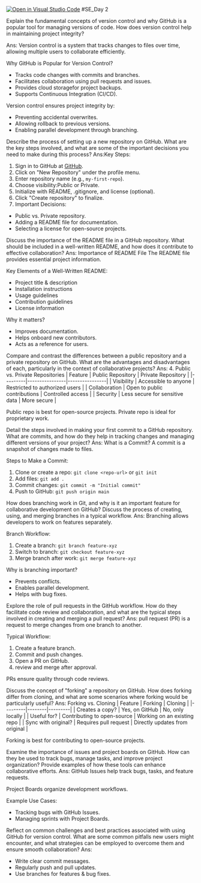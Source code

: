 [![Open in Visual Studio Code](https://classroom.github.com/assets/open-in-vscode-2e0aaae1b6195c2367325f4f02e2d04e9abb55f0b24a779b69b11b9e10269abc.svg)](https://classroom.github.com/online_ide?assignment_repo_id=18389271&assignment_repo_type=AssignmentRepo)
#SE_Day 2

Explain the fundamental concepts of version control and why GitHub is a popular tool for managing versions of code. How does version control help in maintaining project integrity?

Ans:
Version control is a system that tracks changes to files over time, allowing multiple users to collaborate efficiently.

Why GitHub is Popular for Version Control?
- Tracks code changes with commits and branches.
- Facilitates collaboration using pull requests and issues.
- Provides cloud storagefor project backups.
- Supports Continuous Integration (CI/CD).

Version control ensures project integrity by:
- Preventing accidental overwrites.
- Allowing rollback to previous versions.
- Enabling parallel development through branching.

Describe the process of setting up a new repository on GitHub. What are the key steps involved, and what are some of the important decisions you need to make during this process?
Ans:Key Steps:
1. Sign in to GitHub at [GitHub](https://github.com/).
2. Click on "New Repository" under the profile menu.
3. Enter repository name (e.g., `my-first-repo`).
4. Choose visibility:Public or Private.
5. Initialize with README, .gitignore, and license (optional).
6. Click "Create repository" to finalize.
7. Important Decisions:
- Public vs. Private repository.
- Adding a README file for documentation.
- Selecting a license for open-source projects.



Discuss the importance of the README file in a GitHub repository. What should be included in a well-written README, and how does it contribute to effective collaboration?
Ans:
 Importance of README File
The README file provides essential project information.

Key Elements of a Well-Written README:
- Project title & description
- Installation instructions
- Usage guidelines
- Contribution guidelines
- License information

Why it matters?
- Improves documentation.
- Helps onboard new contributors.
- Acts as a reference for users.


Compare and contrast the differences between a public repository and a private repository on GitHub. What are the advantages and disadvantages of each, particularly in the context of collaborative projects?
Ans:
 4. Public vs. Private Repositories
| Feature | Public Repository | Private Repository |
|---------|----------------|----------------|
| Visibility | Accessible to anyone | Restricted to authorized users |
| Collaboration | Open to public contributions | Controlled access |
| Security | Less secure for sensitive data | More secure |

 Public repo is best for open-source projects.
 Private repo is ideal for proprietary work.


Detail the steps involved in making your first commit to a GitHub repository. What are commits, and how do they help in tracking changes and managing different versions of your project?
Ans:
What is a Commit?
A commit is a snapshot of changes made to files.

Steps to Make a Commit:
1. Clone or create a repo: `git clone <repo-url>` or `git init`
2. Add files: `git add .`
3. Commit changes: `git commit -m "Initial commit"`
4. Push to GitHub: `git push origin main`


How does branching work in Git, and why is it an important feature for collaborative development on GitHub? Discuss the process of creating, using, and merging branches in a typical workflow.
Ans:
Branching allows developers to work on features separately.

Branch Workflow:
1. Create a branch: `git branch feature-xyz`
2. Switch to branch: `git checkout feature-xyz`
3. Merge branch after work: `git merge feature-xyz`

Why is branching important?
- Prevents conflicts.
- Enables parallel development.
- Helps with bug fixes.

Explore the role of pull requests in the GitHub workflow. How do they facilitate code review and collaboration, and what are the typical steps involved in creating and merging a pull request?
Ans:
pull request (PR) is a request to merge changes from one branch to another.

Typical Workflow:
1. Create a feature branch.
2. Commit and push changes.
3. Open a PR on GitHub.
4. review and merge after approval.

PRs ensure quality through code reviews.

Discuss the concept of "forking" a repository on GitHub. How does forking differ from cloning, and what are some scenarios where forking would be particularly useful?
Ans:
Forking vs. Cloning
| Feature | Forking | Cloning |
|---------|--------|---------|
| Creates a copy? | Yes, on GitHub | No, only locally |
| Useful for? | Contributing to open-source | Working on an existing repo |
| Sync with original? | Requires pull request | Directly updates from original |

Forking is best for contributing to open-source projects.


Examine the importance of issues and project boards on GitHub. How can they be used to track bugs, manage tasks, and improve project organization? Provide examples of how these tools can enhance collaborative efforts.
Ans:
GitHub Issues help track bugs, tasks, and feature requests.

Project Boards organize development workflows.

Example Use Cases:
- Tracking bugs with GitHub Issues.
- Managing sprints with Project Boards.


Reflect on common challenges and best practices associated with using GitHub for version control. What are some common pitfalls new users might encounter, and what strategies can be employed to overcome them and ensure smooth collaboration?
Ans:
- Write clear commit messages.
- Regularly push and pull updates.
- Use branches for features & bug fixes.



